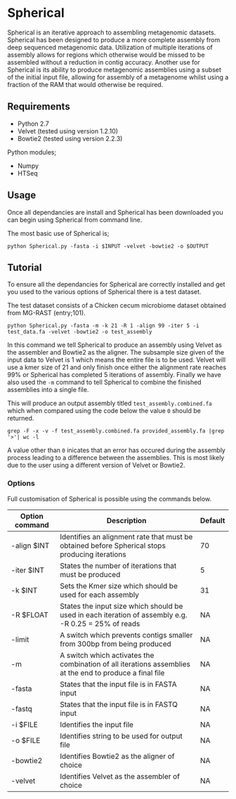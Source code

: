 # Spherical

Spherical is an iterative approach to assembling metagenomic datasets. Spherical has been designed to produce a more complete assembly from deep sequenced metagenomic data. Utilization of multiple iterations of assembly allows for regions which otherwise would be missed to be assembled without a reduction in contig accuracy. Another use for Spherical is its ability to produce metagenomic assemblies using a subset of the initial input file, allowing for assembly of a metagenome whilst using a fraction of the RAM that would otherwise be required. 

## Requirements

- Python 2.7
- Velvet (tested using version 1.2.10)
- Bowtie2 (tested using version 2.2.3)

Python modules;
- Numpy
- HTSeq



## Usage

Once all dependancies are install and Spherical has been downloaded you can begin using Spherical from command line.

The most basic use of Spherical is;
```
python Spherical.py -fasta -i $INPUT -velvet -bowtie2 -o $OUTPUT

```

## Tutorial

To ensure all the dependancies for Spherical are correctly installed and get you used to the various options of Spherical there is a test dataset.

The test dataset consists of a Chicken cecum microbiome dataset obtained from MG-RAST (entry;101).

```
python Spherical.py -fasta -m -k 21 -R 1 -align 99 -iter 5 -i test_data.fa -velvet -bowtie2 -o test_assembly

```
In this command we tell Spherical to produce an assembly using Velvet as the assembler and Bowtie2 as the aligner. The subsample size given of the  input data to Velvet is 1 which means the entire file is to be used. Velvet will use a kmer size of 21 and only finish once either the alignment rate reaches 99% or Spherical has completed 5 iterations of assembly. Finally we have also used the `-m` command to tell Spherical to combine the finished assemblies into a single file.

This will produce an output assembly titled `test_assembly.combined.fa` which when compared using the code below the value `0` should be returned.
```
grep -F -x -v -f test_assembly.combined.fa provided_assembly.fa |grep '>'| wc -l
```

A value other than `0` inicates that an error has occured during the assembly process leading to a difference between the assemblies. This is most likely due to the user using a different version of Velvet or Bowtie2.


### Options

Full customisation of Spherical is possible using the commands below.

| Option command| Description                                                                                              | Default |
| ------------- | -------------------------------------------------------------------------------------------------------- | ------- |
|-align $INT    | Identifies an alignment rate that must be obtained before Spherical stops producing iterations           | 70      |
| -iter $INT    | States the number of iterations that must be produced                                                    | 5       |
| -k $INT       | Sets the Kmer size which should be used for each assembly                                                | 31      |
| -R $FLOAT     | States the input size which should be used in each iteration of assembly e.g. -R 0.25 = 25% of reads     | NA      |
| -limit        | A switch which prevents contigs smaller from 300bp from being produced                                   | NA      |
| -m            | A switch which activates the combination of all iterations assemblies at the end to produce a final file | NA      |
| -fasta        | States that the input file is in FASTA input                                                             | NA      |
| -fastq        | States that the input file is in FASTQ input                                                             | NA      |
| -i  $FILE     | Identifies the input file                                                                                | NA      |
| -o $FILE      | Identifies string to be used for output file                                                             | NA      |
| -bowtie2      | Identifies Bowtie2 as the aligner of choice                                                              | NA      |
| -velvet       | Identifies Velvet as the assembler of choice                                                             | NA      |





